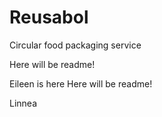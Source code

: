 # Reusabol
Circular food packaging service

Here will be readme! 

Eileen is here
Here will be readme!

Linnea
